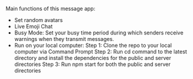 Main functions of this message app:
- Set random avatars
- Live Emoji Chat
- Busy Mode: Set your busy time period during which senders receive warnings when they transmit messages.
- Run on your local computer: 
Step 1: Clone the repo to your local computer via Command Prompt
Step 2: Run cd command to the latest directory and install the dependencies for the public and server directories
Step 3: Run npm start for both the public and server directories
